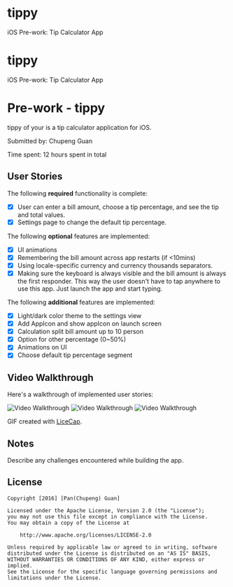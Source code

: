 # tippy
iOS Pre-work: Tip Calculator App
# tippy
iOS Pre-work: Tip Calculator App

# Pre-work - tippy

tippy of your  is a tip calculator application for iOS.

Submitted by: Chupeng Guan

Time spent: 12 hours spent in total

## User Stories

The following **required** functionality is complete:

* [x] User can enter a bill amount, choose a tip percentage, and see the tip and total values.
* [x] Settings page to change the default tip percentage.

The following **optional** features are implemented:
* [x] UI animations
* [x] Remembering the bill amount across app restarts (if <10mins)
* [x] Using locale-specific currency and currency thousands separators.
* [x] Making sure the keyboard is always visible and the bill amount is always the first responder. This way the user doesn't have to tap anywhere to use this app. Just launch the app and start typing.

The following **additional** features are implemented:

- [x] Light/dark color theme to the settings view
- [x] Add AppIcon and show appIcon on launch screen
- [x] Calculation split bill amount up to 10 person
- [x] Option for other percentage (0~50%)
- [x] Animations on UI
- [x] Choose default tip percentage segment

## Video Walkthrough 

Here's a walkthrough of implemented user stories:

<img src='http://imgur.com/8SJil0M.gif' title='Video Walkthrough' width='' alt='Video Walkthrough' />

<img src='http://imgur.com/pr16efi.gif' title='Video Walkthrough' width='' alt='Video Walkthrough' />
<img src='http://imgur.com/zxr2Q3o.gif' title='Change Region' width='' alt='Video Walkthrough' />

GIF created with [LiceCap](http://www.cockos.com/licecap/).

## Notes

Describe any challenges encountered while building the app.

## License

    Copyright [2016] [Pan(Chupeng) Guan]

    Licensed under the Apache License, Version 2.0 (the "License");
    you may not use this file except in compliance with the License.
    You may obtain a copy of the License at

        http://www.apache.org/licenses/LICENSE-2.0

    Unless required by applicable law or agreed to in writing, software
    distributed under the License is distributed on an "AS IS" BASIS,
    WITHOUT WARRANTIES OR CONDITIONS OF ANY KIND, either express or implied.
    See the License for the specific language governing permissions and
    limitations under the License.
